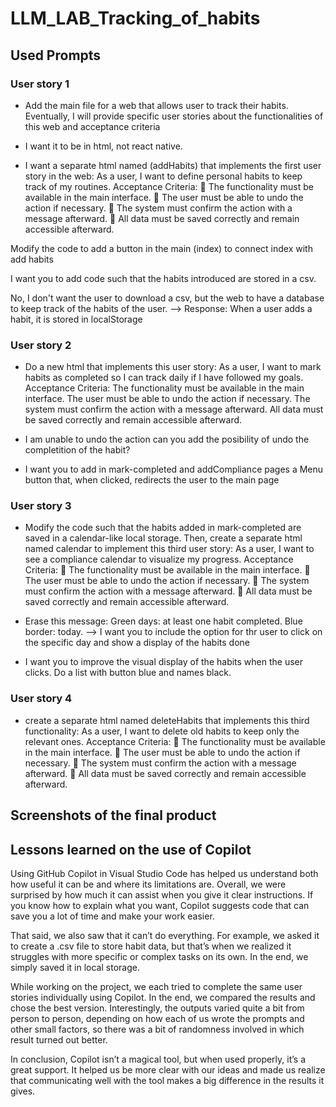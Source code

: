 # LLM_LAB_Tracking_of_habits

## Used Prompts

### User story 1
* Add the main file for a web that allows user to track their habits. Eventually, I will provide specific user stories about the functionalities of this web and acceptance criteria

* I want it to be in html, not react native.

* I want a separate html named (addHabits) that implements the first user story in the web: As a user, I want to define personal habits to keep track of my routines.
Acceptance Criteria:
 The functionality must be available in the main interface.
 The user must be able to undo the action if necessary.
 The system must confirm the action with a message afterward.
 All data must be saved correctly and remain accessible afterward.

Modify the code to add a button in the main (index) to connect index with add habits

I want you to add code such that the habits introduced are stored in a csv.

No, I don't want the user to download a csv, but the web to have a database to keep track of the habits of the user. --> Response: When a user adds a habit, it is stored in localStorage

### User story 2

* Do a new html that implements this user story:
As a user, I want to mark habits as completed so I can track daily if I have followed my goals.
Acceptance Criteria:
The functionality must be available in the main interface.
The user must be able to undo the action if necessary.
The system must confirm the action with a message afterward.
All data must be saved correctly and remain accessible afterward.

* I am unable to undo the action can you add the posibility of undo the completition of the habit?

* I want you to add in mark-completed and addCompliance pages a Menu button that, when clicked, redirects the user to the main page

### User story 3

* Modify the code such that the habits added in mark-completed are saved in a calendar-like local storage. Then, create a separate html named calendar to implement this third user story: As a user, I want to see a compliance calendar to visualize my progress.
Acceptance Criteria:
 The functionality must be available in the main interface.
 The user must be able to undo the action if necessary.
 The system must confirm the action with a message afterward.
 All data must be saved correctly and remain accessible afterward.

* Erase this message: Green days: at least one habit completed. Blue border: today. --> I want you to include the option for thr user to click on the specific day and show a display of the habits done

* I want you to improve the visual display of the habits when the user clicks. Do a list with button blue and names black.

### User story 4

* create a separate html named deleteHabits that implements this third functionality: As a user, I want to delete old habits to keep only the relevant ones.
Acceptance Criteria:
 The functionality must be available in the main interface.
 The user must be able to undo the action if necessary.
 The system must confirm the action with a message afterward.
 All data must be saved correctly and remain accessible afterward.

## Screenshots of the final product


## Lessons learned on the use of Copilot

Using GitHub Copilot in Visual Studio Code has helped us understand both how useful it can be and where its limitations are. Overall, we were surprised by how much it can assist when you give it clear instructions. If you know how to explain what you want, Copilot suggests code that can save you a lot of time and make your work easier.

That said, we also saw that it can’t do everything. For example, we asked it to create a .csv file to store habit data, but that’s when we realized it struggles with more specific or complex tasks on its own. In the end, we simply saved it in local storage.

While working on the project, we each tried to complete the same user stories individually using Copilot. In the end, we compared the results and chose the best version. Interestingly, the outputs varied quite a bit from person to person, depending on how each of us wrote the prompts and other small factors, so there was a bit of randomness involved in which result turned out better.

In conclusion, Copilot isn’t a magical tool, but when used properly, it’s a great support. It helped us be more clear with our ideas and made us realize that communicating well with the tool makes a big difference in the results it gives.
